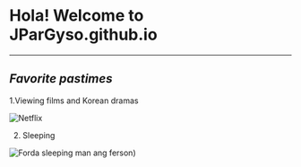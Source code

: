 # Hola! Welcome to JParGyso.github.io
---
## ***Favorite pastimes***

1.Viewing films and Korean dramas

![Netflix](https://cdn.pocket-lint.com/r/s/320x/assets/images/140219-tv-news-feature-netflix-tips-and-tricks-how-to-master-your-binge-watching-experience-image1-rjogeykeqs.jpg?v1)

2. Sleeping

![Forda sleeping man ang ferson](https://img-cdn.inc.com/image/upload/w_1920,h_1080,c_fill/images/panoramic/GettyImages-1332616479_507251_cfbvrk.jpg))
